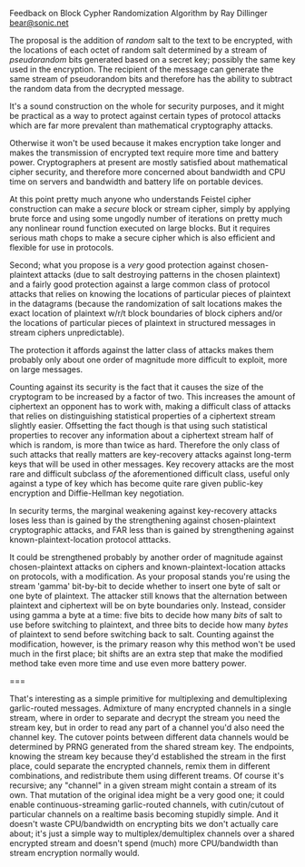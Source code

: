 Feedback on Block Cypher Randomization Algorithm
by Ray Dillinger <bear@sonic.net>

The proposal is the addition of *random* salt to the text to be
encrypted, with the locations of each octet of random salt determined by
a stream of *pseudorandom* bits generated based on a secret key;
possibly the same key used in the encryption.  The recipient of the
message can generate the same stream of pseudorandom bits and therefore
has the ability to subtract the random data from the decrypted message.

It's a sound construction on the whole for security purposes, and it
might be practical as a way to protect against certain types of protocol
attacks which are far more prevalent than mathematical cryptography
attacks.

Otherwise it won't be used because it makes encryption take longer and
makes the transmission of encrypted text require more time and battery
power.  Cryptographers at present are mostly satisfied about
mathematical cipher security, and therefore more concerned about
bandwidth and CPU time on servers and bandwidth and battery life on
portable devices.

At this point pretty much anyone who understands Feistel cipher
construction can make a *secure* block or stream cipher, simply by
applying brute force and using some ungodly number of iterations on
pretty much any nonlinear round function executed on large blocks. But
it requires serious math chops to make a secure cipher which is also
efficient and flexible for use in protocols.

Second; what you propose is a *very* good protection against
chosen-plaintext attacks (due to salt destroying patterns in the chosen
plaintext) and a fairly good protection against a large common class of
protocol attacks that relies on knowing the locations of particular
pieces of plaintext in the datagrams (because the randomization of salt
locations makes the exact location of plaintext w/r/t block boundaries
of block ciphers and/or the locations of particular pieces of plaintext
in structured messages in stream ciphers unpredictable).

The protection it affords against the latter class of attacks makes them
probably only about one order of magnitude more difficult to exploit,
more on large messages.

Counting against its security is the fact that it causes the size of the
cryptogram to be increased by a factor of two.  This increases the
amount of ciphertext an opponent has to work with, making a difficult
class of attacks that relies on distinguishing statistical properties of
a ciphertext stream slightly easier.  Offsetting the fact though is that
using such statistical properties to recover any information about a
ciphertext stream half of which is random, is more than twice as hard.
Therefore the only class of such attacks that really matters are
key-recovery attacks against long-term keys that will be used in other
messages.  Key recovery attacks are the most rare and difficult subclass
*of* the aforementioned difficult class, useful only against a type of
key which has become quite rare given public-key encryption and
Diffie-Hellman key negotiation.

In security terms, the marginal weakening against key-recovery attacks
loses less than is gained by the strengthening against chosen-plaintext
cryptographic attacks, and FAR less than is gained by strengthening
against known-plaintext-location protocol atttacks.

It could be strengthened probably by another order of magnitude against
chosen-plaintext attacks on ciphers and known-plaintext-location attacks
on protocols, with a modification.  As your proposal stands you're using
the stream 'gamma' bit-by-bit to decide whether to insert one byte of
salt or one byte of plaintext.   The attacker still knows that the
alternation between plaintext and ciphertext will be on byte boundaries
only.   Instead, consider using gamma a byte at a time: five bits to
decide how many *bits* of salt to use before switching to plaintext, and
three bits to decide how many *bytes* of plaintext to send before
switching back to salt.  Counting against the modification, however,  is
the primary reason why this method won't be used much in the first
place; bit shifts are an extra step that make the modified method take
even more time and use even more battery power.

===

That's interesting as a simple primitive for multiplexing and demultiplexing garlic-routed messages. Admixture of many encrypted channels in a single stream, where in order to separate and decrypt the stream you need the stream key, but in order to read any part of a channel you'd also need the channel key. The cutover points between different data channels would be determined by PRNG generated from the shared stream key. The endpoints, knowing the stream key because they'd established the stream in the first place, could separate the encrypted channels, remix them in different combinations, and redistribute them using different treams. Of course it's recursive; any "channel" in a given stream might contain a stream of its own. That mutation of the original idea might be a very good one; it could enable continuous-streaming garlic-routed channels, with cutin/cutout of particular channels on a realtime basis becoming stupidly simple. And it doesn't waste CPU/bandwidth on encrypting bits we don't actually care about; it's just a simple way to multiplex/demultiplex channels over a shared encrypted stream and doesn't spend (much) more CPU/bandwidth than stream encryption normally would.